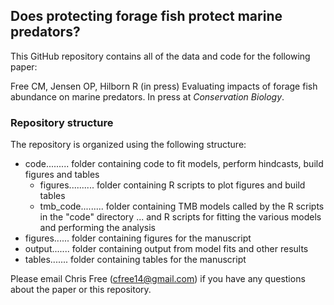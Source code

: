 
## Does protecting forage fish protect marine predators?

This GitHub repository contains all of the data and code for the following paper:

Free CM, Jensen OP, Hilborn R (in press) Evaluating impacts of forage fish abundance on marine predators. In press at _Conservation Biology_.

### Repository structure

The repository is organized using the following structure:

* code......... folder containing code to fit models, perform hindcasts, build figures and tables
    + figures.......... folder containing R scripts to plot figures and build tables
    + tmb_code......... folder containing TMB models called by the R scripts in the "code" directory
    ... and R scripts for fitting the various models and performing the analysis
* figures...... folder containing figures for the manuscript
* output....... folder containing output from model fits and other results
* tables....... folder containing tables for the manuscript

Please email Chris Free (cfree14@gmail.com) if you have any questions about the paper or this repository. 





